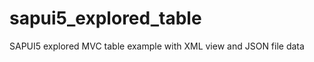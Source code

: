 sapui5_explored_table
=====================

SAPUI5 explored MVC table example with XML view and JSON file data
